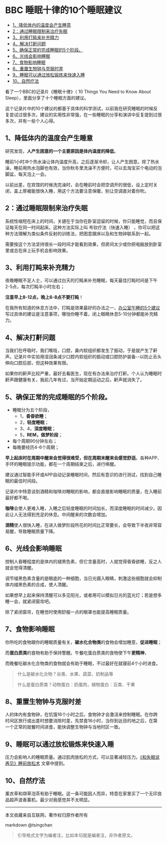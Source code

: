 BBC 睡眠十律的10个睡眠建议
================


- [1、降低体内的温度会产生睡意](#1降低体内的温度会产生睡意)
- [2：通过睡眠限制来治疗失眠](#2通过睡眠限制来治疗失眠)
- [3、利用打盹来补充精力](#3利用打盹来补充精力)
- [4、解决打鼾问题](#4解决打鼾问题)
- [5、确保正常的完成睡眠的5个阶段。](#5确保正常的完成睡眠的5个阶段)
- [6、光线会影响睡眠](#6光线会影响睡眠)
- [7、食物影响睡眠](#7食物影响睡眠)
- [8、重置生物钟与克服时差](#8重置生物钟与克服时差)
- [9、睡眠可以通过放松锻炼来快速入睡](#9睡眠可以通过放松锻炼来快速入睡)
- [10、自然疗法](#10自然疗法)



看了一个BBC的记录片《睡眠十律》（ 10 Things You Need to Know About Sleep），里面分享了十个睡眠方面的建议。

这个记录片中的10个建议的都基于具体的科学测试，以前我在研究睡眠的时候反复尝试过很多次，建议的实用性非常强，在一些睡眠的分享和演讲中反复提到过很多次，并有一些个人心得。



## 1、降低体内的温度会产生睡意

研究发现，**人产生困意的一个主要原因是体内温度的降低**。

睡前1小时冲个热水澡让体内温度升高，之后逐渐冷却，让人产生困意。除了热水澡，睡前用热水泡脚也有效，当你秋冬里洗澡不方便时，可以去淘宝买个电动的泡脚盆，每天泡上一会。

以前出差，在宾馆的时候洗完澡时，会在睡前时会把空调开的很低，设上定时关闭，盖上厚被能很快入睡，用这个方法要注意保暖，别让空调直对着你吹。

## 2：通过睡眠限制来治疗失眠

系统性缩短在床上的时间，关键在于当你在卧室逗留的时候，你只能睡觉，而且保证每天在同一时间起床。这种方法实际上叫 布钦疗法（快速入睡） ，你可以把这种方法理解为类似条件反射的训练法，把困意跟床以及和生物钟联系到一起。

需要按这个方法坚持很长一段时间才能看到效果，但房间太少或你把电脑放到卧室里或总在床上玩手机会影响效果。

## 3、利用打盹来补充精力

夜晚睡眠不足人士，可以通过白天的打盹来补充睡眠，每天最佳打盹时间是下午2-5点，每次打盹半小时左右；

**注意早上8-12点，晚上6-8点不要打盹**！

在我所有知道的休息方法中，打盹是效果最好的办法之一，[办公室午睡的5个建议](http://mp.weixin.qq.com/mp/appmsg/show?__biz=MjM5NjA3OTM0MA==&appmsgid=10000419&itemidx=1&sign=1499f2e59d21467174a45ae88a1bf86d#wechat_redirect) 写过具体的建议是注意事项，哪怕你睡不着，闭上眼睛休息5-10分钟都能补充精力。

   
## 4、解决打鼾问题

当我们在呼吸时，我们喉咙，口腔，鼻内软组织都发生了振动，于是就产生了鼾声。记录片中实验用湿润条减少口腔内软组织的振动或口腔防护装备--以防止舌头伸向口腔后部，但这种效果有限。

如果你的鼾声比较严重，最好去看医生，现在有办法来治疗打鼾。个人认为睡眠时鼾声跟健康有关，我前几年有过，当开始定期运动之后，鼾声就消失了。

## 5、确保正常的完成睡眠的5个阶段。

- 睡眠分为五个阶段，
    - 1，**昏昏欲睡**；
    - 2，**轻度睡眠**；
    - 3、4，**深度睡眠**；
    - 5，**REM，做梦阶段**；
- 每个周期90分钟左右；
- 每晚要经历4-6个周期；

**早上起床时在周期中醒来会觉得很难受，但在周期末醒来会感觉舒适**。各种APP、手环的睡眠提示功能，都在一个周期结束之后，进行唤醒。

建议通过智能手环或APP自动记录睡眠时间，然后有意识的进行测试，找到自己睡眠的最佳时间段。

记录片中特意谈到酒精和咖啡对睡眠的影响，都会直接影响睡眠的质量，在入睡前最好都不喝。

**咖啡**会使人更难入睡，入睡之后轻度睡眠的时间加长，而深度睡眠的时间减少。因此让人无法得到充足的休息。中间醒来的次数会增加。

**酒精**使人很快入睡，在进入做梦阶段所花的时间比正常要长，会导致下半夜非常容易醒，导致睡眠质量下降。



## 6、光线会影响睡眠

控制人昏睡程度的是体内的褪黑色素，但它含量高时，人就觉得昏昏欲睡，反之人就会觉得清醒。

调节褪黑色素含量的是眼底的一种细胞，当日光摄入眼睛，刺激这些细胞就会抑制体内褪黑色素的合成，使人清醒。

如果想早上起来保持清醒可以多见阳光，或者用可以模拟日光的蓝光灯；若是想多睡一会，就紧闭窗帘吧。

除了紧闭窗帘，在睡觉时使用舒服一点的眼罩也能提高睡眠质量。

## 7、食物影响睡眠

你所吃的食物跟你的睡眠质量有关，**碳水化合物类**的食物会增加睡意，**促进睡眠**；

而**蛋白质类**的食物有助于保持警醒。午餐吃蛋白质类的食物使下午**更精神**，

而晚餐吃碳水化合物类的食物就会有助于睡眠，不过最好在就寝前4个小时进食。

> 什么是碳水化合物？谷类、水果、蔬菜、奶制品等
>
>什么是蛋白质类？动物蛋白：奶蛋肉，植物蛋白：豆类、干果

## 8、重置生物钟与克服时差

人的体内有食物钟，在饥饿16个小时之后，食物钟才会激活来控制睡眠。在你跨时间区旅行或出差时想要消除时差，先禁食16小时，当你到达目的地之后，在第一个正常的就餐时间进食，能快调整生物钟与当地时区一致。

## 9、睡眠可以通过放松锻炼来快速入睡

压力会影响人的睡眠质量。通过肌肉放松的方式，可以显著减轻压力。[《和失眠说再见》睡前放松术](http://mp.weixin.qq.com/s?__biz=MjM5NjA3OTM0MA==&mid=200271241&idx=1&sn=693910107ed42d87285fc112730f06c4&scene=21#wechat_redirect) 文章中提到。

## 10、自然疗法

薰衣草和缬草泡茶有助于睡眠。这一条可能因人而异，特意在家里买了一个无印良品超声波香薰机，最少对我感觉并不太明显。


----
本文收藏来自互联网，著作权归原作者所有

markdown @tsingchan 

> 引导格式文字为编者注，比如本句就是编者注，非作者原文。
